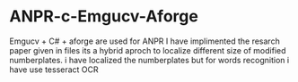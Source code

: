 # ANPR-c-Emgucv-Aforge
Emgucv + C# + aforge are used for ANPR 
I have implimented the resarch paper given in files its a hybrid aproch to localize different size of modified numberplates.
i have localized the numberplates but for words recognition i have use tesseract OCR
